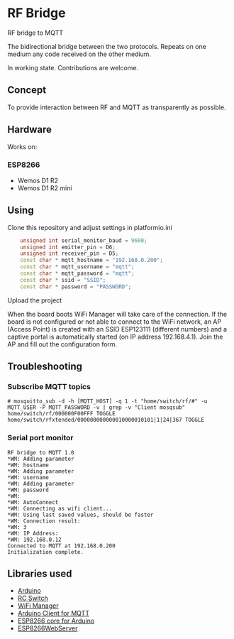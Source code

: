 # RF Bridge
RF bridge to MQTT

The bidirectional bridge between the two protocols. Repeats on one medium any code received on the other medium.

In working state. Contributions are welcome.

## Concept
To provide interaction between RF and MQTT as transparently as possible.

## Hardware

Works on:

### ESP8266
* Wemos D1 R2
* Wemos D1 R2 mini

## Using

Clone this repository and adjust settings in platformio.ini

```c++
    unsigned int serial_monitor_baud = 9600;
    unsigned int emitter_pin = D6;
    unsigned int receiver_pin = D5;
    const char * mqtt_hostname = "192.168.0.200";
    const char * mqtt_username = "mqtt";
    const char * mqtt_password = "mqtt";
    const char * ssid = "SSID";
    const char * password = "PASSWORD";
```

Upload the project

When the board boots WiFi Manager will take care of the connection. If the board is not configured or not able to connect to the WiFi network, an AP (Access Point) is created with an SSID ESP123111 (different numbers) and a captive portal is automatically started (on IP address 192.168.4.1).
Join the AP and fill out the configuration form.

## Troubleshooting

### Subscribe MQTT topics

```
# mosquitto_sub -d -h [MQTT_HOST] -q 1 -t "home/switch/rf/#" -u MQTT_USER -P MQTT_PASSWORD -v | grep -v "Client mosqsub"
home/switch/rf/000000F00FFF TOGGLE
home/switch/rfxtended/000000000000010000010101|1|24|367 TOGGLE
```

### Serial port monitor

```
RF bridge to MQTT 1.0
*WM: Adding parameter
*WM: hostname
*WM: Adding parameter
*WM: username
*WM: Adding parameter
*WM: password
*WM:
*WM: AutoConnect
*WM: Connecting as wifi client...
*WM: Using last saved values, should be faster
*WM: Connection result:
*WM: 3
*WM: IP Address:
*WM: 192.168.0.12
Connected to MQTT at 192.168.0.200
Initialization complete.
```


## Libraries used
* [Arduino](http://arduino.cc/)
* [RC Switch](https://github.com/sui77/rc-switch)
* [WiFi Manager](https://github.com/tzapu/WiFiManager/)
* [Arduino Client for MQTT](https://github.com/knolleary/pubsubclient)
* [ESP8266 core for Arduino ](https://github.com/esp8266/Arduino)
* [ESP8266WebServer](https://github.com/esp8266/ESPWebServer)